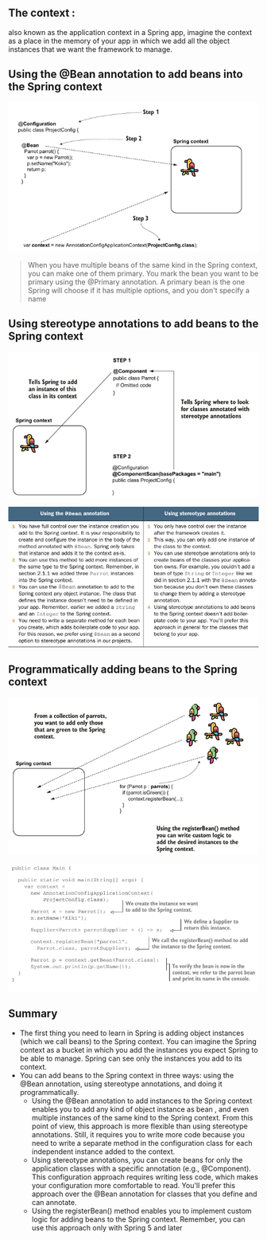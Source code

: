 ## The context : 
also known as the application context in a Spring app, imagine the context as a place in the memory of your app in which we add all the object instances that we want the framework to manage.

## Using the @Bean annotation to add beans into the Spring context

![](Pasted%20image%2020250425203759.png)

> When you have multiple beans of the same kind in the Spring context, you can make one of them primary. You mark the bean you want to be primary using the @Primary annotation. A primary bean is the one Spring will choose if it has multiple options, and you don't specify a name


## Using stereotype annotations to add beans to the Spring context

![](Pasted%20image%2020250425204827.png)

![](Pasted%20image%2020250425205335.png)

## Programmatically adding beans to the Spring context

![](Pasted%20image%2020250425221834.png)

![](Pasted%20image%2020250425221941.png)


## Summary
- The first thing you need to learn in Spring is adding object instances (which we call beans) to the Spring context. You can imagine the Spring context as a bucket in which you add the instances you expect Spring to be able to manage. Spring can see only the instances you add to its context.
- You can add beans to the Spring context in three ways: using the @Bean annotation, using stereotype annotations, and doing it programmatically. 
	- Using the @Bean annotation to add instances to the Spring context enables you to add any kind of object instance as bean , and even multiple instances of the same kind to the Spring context. From this point of view, this approach is more flexible than using stereotype annotations. Still, it requires you to write more code because you need to write a separate method in the configuration class for each independent instance added to the context.
	- Using stereotype annotations, you can create beans for only the application classes with a specific annotation (e.g., @Component). This configuration approach requires writing less code, which makes your configuration more comfortable to read. You'll prefer this approach over the @Bean annotation for classes that you define and can annotate.
	- Using the registerBean() method enables you to implement custom logic for adding beans to the Spring context. Remember, you can use this approach only with Spring 5 and later

